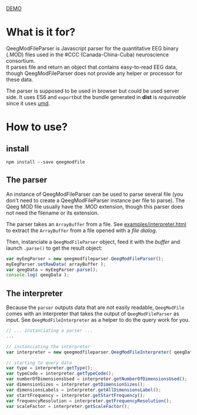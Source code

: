 [DEMO](http://me.jonathanlurie.fr/qeegmodfile/examples/interpreter.html)  

# What is it for?
QeegModFileParser is Javascript parser for the quantitative EEG binary (.MOD) files used in the #CCC (Canada-China-Cuba) neuroscience consortium.  
It parses file  and return an object that contains easy-to-read EEG data, though QeegModFileParser does not provide any helper or processor for these data.  

The parser is supposed to be used in browser but could be used server side. It uses ES6 and `export`but the bundle generated in **dist** is *requireable* since it uses [umd](https://github.com/umdjs/umd).

# How to use?
## install
```
npm install --save qeegmodfile
```

## The parser
An instance of QeegModFileParser can be used to parse several file (you don't need to create a QeegModFileParser instance per file to parse). The Qeeg MOD file usually have the .MOD extension, though this parser does not need the filename or its extension.  

The parser takes an `ArrayBuffer` from a file. See [examples/interpreter.html](examples/interpreter.html) to extract the `ArrayBuffer` from a file opened with a *file dialog*.

Then, instanciate a `QeegModFileParser` object, feed it with the *buffer* and launch `.parse()` to get the result object:  

```Javascript
var myEegParser = new qeegmodfileparser.QeegModFileParser();
myEegParser.setRawData( arrayBuffer );
var qeegData = myEegParser.parse();
console.log( qeegData );
```

## The interpreter
Because the `parser` outputs data that are not easily readable, `QeegModFile` comes with an interpreter that takes the output of `QeegModFileParser` as input. See `QeegModFileInterpreter` as a helper to do the query work for you.  

```Javascript
// ... instanciating a parser ...
...

// instanciating the interpreter
var interpreter = new qeegmodfileparser.QeegModFileInterpreter( qeegData );

// starting to query data
var type = interpreter.getType();
var typeCode = interpreter.getTypeCode();
var numberOfDimensionsUsed = interpreter.getNumberOfDimensionsUsed();
var dimensionSizes = interpreter.getDimensionSizes();
var dimensionsLabels = interpreter.getAllDimensionsLabel();
var startFrequency = interpreter.getStartFrequency();
var frequencyResolution = interpreter.getFrequencyResolution();
var scaleFactor = interpreter.getScaleFactor();

```
